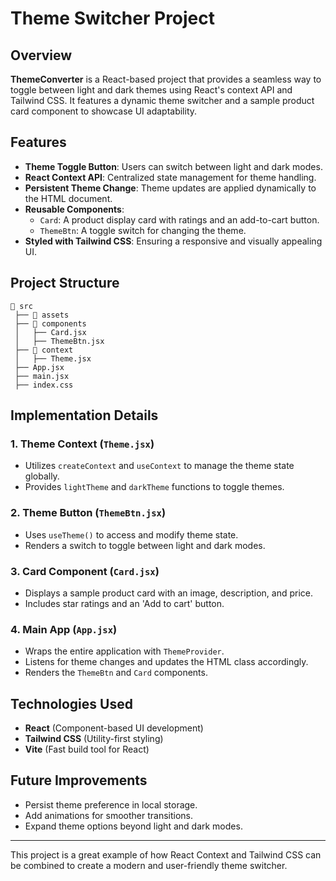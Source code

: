 # Theme Switcher Project

## Overview
**ThemeConverter** is a React-based project that provides a seamless way to toggle between light and dark themes using React's context API and Tailwind CSS. It features a dynamic theme switcher and a sample product card component to showcase UI adaptability.

## Features
- **Theme Toggle Button**: Users can switch between light and dark modes.
- **React Context API**: Centralized state management for theme handling.
- **Persistent Theme Change**: Theme updates are applied dynamically to the HTML document.
- **Reusable Components**:
  - `Card`: A product display card with ratings and an add-to-cart button.
  - `ThemeBtn`: A toggle switch for changing the theme.
- **Styled with Tailwind CSS**: Ensuring a responsive and visually appealing UI.

## Project Structure
```
📂 src
 ├── 📂 assets
 ├── 📂 components
 │   ├── Card.jsx
 │   ├── ThemeBtn.jsx
 ├── 📂 context
 │   ├── Theme.jsx
 ├── App.jsx
 ├── main.jsx
 ├── index.css
```

## Implementation Details
### 1. **Theme Context (`Theme.jsx`)**
- Utilizes `createContext` and `useContext` to manage the theme state globally.
- Provides `lightTheme` and `darkTheme` functions to toggle themes.

### 2. **Theme Button (`ThemeBtn.jsx`)**
- Uses `useTheme()` to access and modify theme state.
- Renders a switch to toggle between light and dark modes.

### 3. **Card Component (`Card.jsx`)**
- Displays a sample product card with an image, description, and price.
- Includes star ratings and an 'Add to cart' button.

### 4. **Main App (`App.jsx`)**
- Wraps the entire application with `ThemeProvider`.
- Listens for theme changes and updates the HTML class accordingly.
- Renders the `ThemeBtn` and `Card` components.

## Technologies Used
- **React** (Component-based UI development)
- **Tailwind CSS** (Utility-first styling)
- **Vite** (Fast build tool for React)


## Future Improvements
- Persist theme preference in local storage.
- Add animations for smoother transitions.
- Expand theme options beyond light and dark modes.

---
This project is a great example of how React Context and Tailwind CSS can be combined to create a modern and user-friendly theme switcher.
